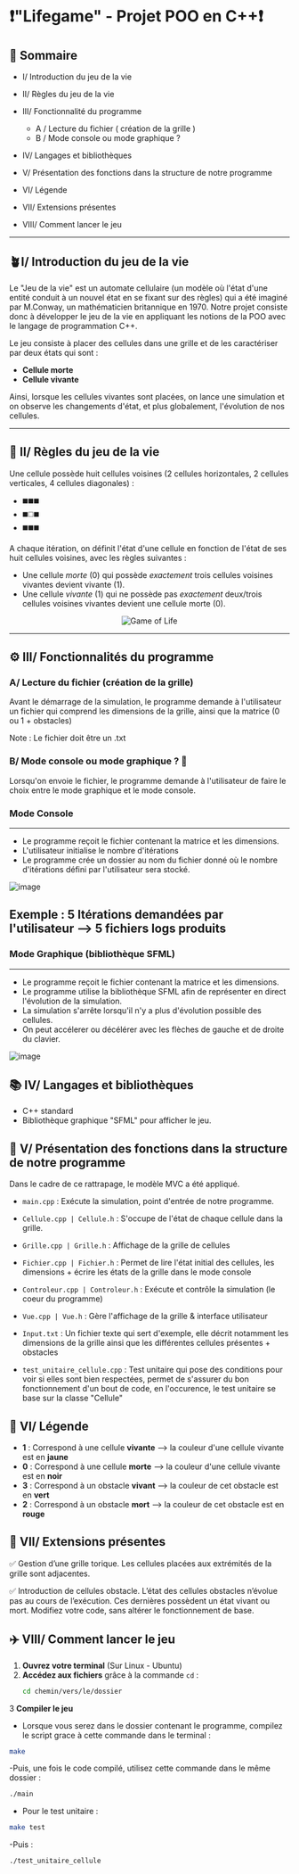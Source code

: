 # ❗"Lifegame" - Projet POO en C++❗

## 📜 **Sommaire**

- I/ Introduction du jeu de la vie
      
- II/ Règles du jeu de la vie
      
- III/ Fonctionnalité du programme
      
   -  A / Lecture du fichier ( création de la grille )
   -  B / Mode console ou mode graphique ? 

-  IV/ Langages et bibliothèques
  
-  V/ Présentation des fonctions dans la structure de notre programme

-  VI/ Légende
      
-  VII/ Extensions présentes
      
-  VIII/ Comment lancer le jeu

----------------------
##  **🪴I/ Introduction du jeu de la vie**

Le "Jeu de la vie" est un automate cellulaire (un modèle où l'état d'une entité conduit à un nouvel état en se fixant sur des règles) qui a été imaginé par M.Conway, un mathématicien britannique en 1970. Notre projet consiste donc à développer le jeu de la vie en appliquant les notions de la POO avec le langage de programmation C++.

Le jeu consiste à placer des cellules dans une grille et de les caractériser par deux états qui sont :
-  **Cellule morte**
-  **Cellule vivante**

Ainsi, lorsque les cellules vivantes sont placées, on lance une simulation et on observe les changements d'état, et plus globalement, l'évolution de nos cellules.

----------------------

## **📏 II/ Règles du jeu de la vie**

Une cellule possède huit cellules voisines (2 cellules horizontales, 2 cellules verticales, 4 cellules diagonales) :
- ◼️◼️◼️ 
- ◼️◻️◼️ 
- ◼️◼️◼️

A chaque itération, on définit l'état d'une cellule en fonction de l'état de ses huit cellules voisines, avec les règles suivantes :

-  Une cellule *morte* (0) qui possède *exactement* trois cellules voisines vivantes devient vivante (1).
-  Une cellule *vivante* (1) qui ne possède pas *exactement* deux/trois cellules voisines vivantes devient une cellule morte (0).

<p align="center">
  <img src="https://github.com/user-attachments/assets/a8637444-208c-466c-8484-63e368080606" alt="Game of Life">
</p>

--------------------

## **⚙️ III/ Fonctionnalités du programme**

### **A/ Lecture du fichier (création de la grille)**

Avant le démarrage de la simulation, le programme demande à l'utilisateur un fichier qui comprend les dimensions de la grille, ainsi que la matrice (0 ou 1 + obstacles)

Note : Le fichier doit être un .txt

### **B/ Mode console ou mode graphique ? 🤔**

Lorsqu'on envoie le fichier, le programme demande à l'utilisateur de faire le choix entre le mode graphique et le mode console.

### Mode Console
----------
-  Le programme reçoit le fichier contenant la matrice et les dimensions.
-  L'utilisateur initialise le nombre d'itérations
-  Le programme crée un dossier au nom du fichier donné où le nombre d'itérations défini par l'utilisateur sera stocké.


![image](https://github.com/user-attachments/assets/6558483c-96b6-4c1b-b587-5d56e43469a7)


Exemple : 5 Itérations demandées par l'utilisateur --> 5 fichiers logs produits
----------

### Mode Graphique (bibliothèque SFML)

----------
-  Le programme reçoit le fichier contenant la matrice et les dimensions.
-  Le programme utilise la bibliothèque SFML afin de représenter en direct l'évolution de la simulation.
-  La simulation s'arrête lorsqu'il n'y a plus d'évolution possible des cellules.
-  On peut accélerer ou décélérer avec les flèches de gauche et de droite du clavier.

![image](https://github.com/user-attachments/assets/ab56ee01-bede-41ae-a281-5a452a9c4471)


##  **📚 IV/ Langages et bibliothèques**

-  C++ standard
-  Bibliothèque graphique "SFML" pour afficher le jeu.

## **🚧 V/ Présentation des fonctions dans la structure de notre programme**
Dans le cadre de ce rattrapage, le modèle MVC a été appliqué.

- ```main.cpp``` : Exécute la simulation, point d'entrée de notre programme.  

- ```Cellule.cpp | Cellule.h``` : S'occupe de l'état de chaque cellule dans la grille.

- ```Grille.cpp | Grille.h``` : Affichage de la grille de cellules

- ```Fichier.cpp | Fichier.h``` : Permet de lire l'état initial des cellules, les dimensions + écrire les états de la grille dans le mode console

- ```Controleur.cpp | Controleur.h``` : Exécute et contrôle la simulation (le coeur du programme)

- ```Vue.cpp | Vue.h``` : Gère l'affichage de la grille & interface utilisateur

- ```Input.txt``` : Un fichier texte qui sert d'exemple, elle décrit notamment les dimensions de la grille ainsi que les différentes cellules présentes + obstacles

- ```test_unitaire_cellule.cpp``` : Test unitaire qui pose des conditions pour voir si elles sont bien respectées, permet de s'assurer du bon fonctionnement d'un bout de code, en l'occurence, le test unitaire se base sur la classe "Cellule"

## **🧭 VI/ Légende**

- **1** : Correspond à une cellule **vivante** --> la couleur d'une cellule vivante est en **jaune**  
- **0** : Correspond à une cellule **morte** --> la couleur d'une cellule vivante est en **noir**  
- **3** : Correspond à un obstacle **vivant** --> la couleur de cet obstacle est en **vert**  
- **2** : Correspond à un obstacle **mort** --> la couleur de cet obstacle est en **rouge**  

## **🌻 VII/ Extensions présentes**

✅ Gestion d’une grille torique. Les cellules placées aux extrémités de la grille sont adjacentes.  

✅ Introduction de cellules obstacle. L’état des cellules obstacles n’évolue pas au cours de l’exécution. Ces dernières possèdent un état vivant ou mort. Modifiez votre code, sans altérer le fonctionnement de base.  


## **✈️ VIII/ Comment lancer le jeu**

1. **Ouvrez votre terminal** (Sur Linux - Ubuntu)  
2. **Accédez aux fichiers** grâce à la commande `cd` :  
   ```bash
   cd chemin/vers/le/dossier 
3 **Compiler le jeu**
- Lorsque vous serez dans le dossier contenant le programme, compilez le script grace à cette commande dans le terminal :
```bash
make
```
-Puis, une fois le code compilé, utilisez cette commande dans le même dossier :
```bash
./main
```
- Pour le test unitaire :
```bash
make test
```
-Puis :
```bash
./test_unitaire_cellule
```
